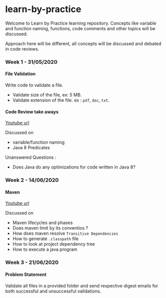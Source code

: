# learn-by-practice

Welcome to Learn by Practice learning repository. Concepts like variable and function naming, functions, code comments and other topics will be discussed.

Approach here will be different, all concepts will be discussed and debated in code reviews. 

### Week 1 - 31/05/2020

#### File Validation

Write code to validate a file.  

   * Validate size of the file, ex: 5 MB.
   * Validate extension of the file. ex : `pdf`, `doc`, `txt`.

#### Code Review take aways

[Youtube url](https://youtu.be/D42ODz1BPWw)

Discussed on

   * variable/function naming
   * Java 8 Predicates

Unanswered Questions : 

   * Does Java do any optimizations for code written in Java 8?
 
### Week 2 - 14/06/2020

#### Maven

[Youtube url](https://www.youtube.com/watch?v=XcKJIvz2VP8&t=1613s)

Discussed on

   * Maven lifecycles and phases
   * Does maven limit by its conventios ?
   * How does maven resolve `Transitive Dependencies`
   * How to generate `.classpath` file
   * How to look at project dependency tree
   * How to execute a java program

### Week 3 - 21/06/2020

#### Problem Statement

Validate all files in a provided folder and send respective digest emails
for both successful and unsuccessful validations.

